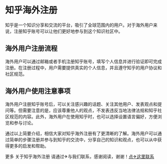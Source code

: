 # 知乎海外注册

知乎是一个知识分享和交流的平台，吸引了全球范围内的用户。对于海外用户来说，注册知乎账号可以让他们更好地参与到这个知识社区中。

## 海外用户注册流程

海外用户可以通过邮箱或者手机注册知乎账号，填写个人信息并进行验证即可完成注册。在注册过程中，用户需要提供真实的个人信息，并且遵守知乎的用户协议和社区规范。

## 海外用户使用注意事项

海外用户注册知乎账号后，可以关注感兴趣的话题、关注其他用户、发表观点和提问等。但需要注意的是，应该尊重他人的观点，不发表违反当地法律法规和知乎社区规范的内容。此外，海外用户在使用知乎时，也可以选择设置语言偏好，方便浏览和参与讨论。

通过以上简要介绍，相信大家对知乎海外注册有了更清晰的了解。海外用户可以通过简单的步骤注册并参与到知乎的交流中，分享自己的知识和观点，也可以从中获得更多的启发和帮助。

更多 关于知乎海外注册 请通过✈与我们联系，感谢阅读，谢谢！[点✈这里联系](https://c.k02.cc)
